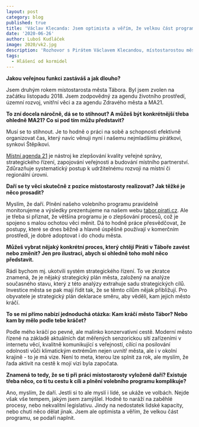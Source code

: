 ```yaml
---
layout: post
category: blog
published: true
title: 'Václav Klecanda: Jsem optimista a věřím, že velkou část programu se podaří naplnit'
date: '2020-06-26'
author: Luboš Kudláček
image: 2020/vk2.jpg
description: 'Rozhovor s Pirátem Václavem Klecandou, místostarostou města Tábora. Je zodpovědný za agendu životního prostředí, územní rozvoj, vnitřní věci a  agendu Zdravého města a MA21'
tags:
  - Hlášení od kormidel
---
```

**Jakou veřejnou funkci zastáváš a jak dlouho?**

Jsem druhým rokem místostarosta města Tábora. Byl jsem zvolen na začátku listopadu 2018. Jsem zodpovědný za agendu životního prostředí, územní rozvoj, vnitřní věci a za agendu Zdravého města a MA21.

**To zní docela náročně, dá se to stihnout? A můžeš být konkrétnější třeba ohledně MA21? 
Co si pod tím můžu představit?**

Musí se to stihnout. Je to hodně o práci na sobě a schopnosti efektivně organizovat čas, který navíc věnuji nyní i našemu nejmladšímu pirátkovi, synkovi Štěpíkovi.

[Místní agenda 21](https://cs.wikipedia.org/wiki/M%C3%ADstn%C3%AD_Agenda_21) je nástroj ke zlepšování kvality veřejné správy, strategického řízení, zapojování veřejnosti a budování místního partnerství. Zdůrazňuje systematický postup k udržitelnému rozvoji na místní či regionální úrovni.

**Daří se ty věci skutečně z pozice místostarosty realizovat? Jak těžké je něco prosadit?**

Myslím, že daří. Plnění našeho volebního programu pravidelně monitorujeme a výsledky prezentujeme na našem webu [tabor.pirati.cz](https://tabor.pirati.cz/). Ale je třeba si přiznat, že většina programu je o zlepšování procesů, což je spojeno s malou ochotou věci měnit. Dá to hodně práce přesvědčovat, že postupy, které se dnes běžně a hlavně úspěšně používají v komerčním prostředí, je dobré adoptovat i do chodu města.

**Můžeš vybrat nějaký konkrétní proces, který chtějí Piráti v Táboře zavést nebo změnit? 
Jen pro ilustraci, abych si ohledně toho mohl něco představit.** 

Rádi bychom mj. ukotvili systém strategického řízení. To ve zkratce znamená, že je nějaký strategický plán města, založený na analýze současného stavu, který z této analýzy extrahuje sadu strategických cílů. Investice města se pak mají řídit tak, že se těmto cílům nějak přibližují. Pro obyvatele je strategický plán deklarace směru, aby věděli, kam jejich město kráčí.

**To se mi přímo nabízí jednoduchá otázka: Kam kráčí město Tábor? Nebo kam by mělo podle tebe kráčet?**

Podle mého kráčí po pevné, ale malinko konzervativní cestě. Moderní město řízené na základě aktuálních dat měřených senzorickou sítí zařízeními v internetu věcí, kvalitně komunikující s veřejností, cílící na posilování odolnosti vůči klimatickým extrémům nejen uvnitř města, ale i v okolní krajině - to je má vize. Není to meta, kterou lze splnit za rok, ale myslím, že řada aktivit na cestě k mojí vizi byla započata.

**Znamená to tedy, že se ti při práci místostarosty vyloženě daří? Existuje třeba něco, 
co ti tu cestu k cíli a plnění volebního programu komplikuje?**

Ano, myslím, že daří. Jestli si to ale myslí i lidé, se ukáže ve volbách. Nejde však vše tempem, jakým jsem zamýšlel. Hodně to naráží na zaběhlé procesy, nebo nekvalitní legislativu. Jindy na nedostatek lidské kapacity, nebo chuti něco dělat jinak. Jsem ale optimista a věřím, že velkou část programu, se podaří naplnit.
